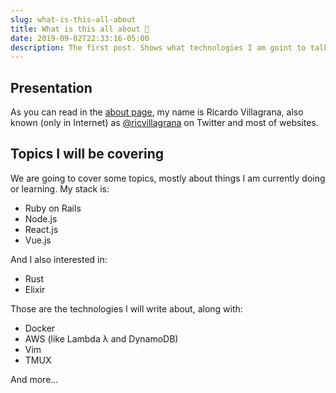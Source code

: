```yaml
---
slug: what-is-this-all-about
title: What is this all about 🤔
date: 2019-09-02T22:33:16-05:00
description: The first post. Shows what technologies I am goint to talk about in this blog and the purpose of it.
---
```


## Presentation
As you can read in the [about page](/about), my name is Ricardo Villagrana, also known (only in Internet) as [@ricvillagrana](https://twitter.com/ricvillagrana) on Twitter and most of websites.

## Topics I will be covering
We are going to cover some topics, mostly about things I am currently doing or learning. My stack is:
- Ruby on Rails
- Node.js
- React.js
- Vue.js

And I also interested in:
- Rust
- Elixir

Those are the technologies I will write about, along with:
- Docker
- AWS (like Lambda λ and DynamoDB)
- Vim
- TMUX

And more...
